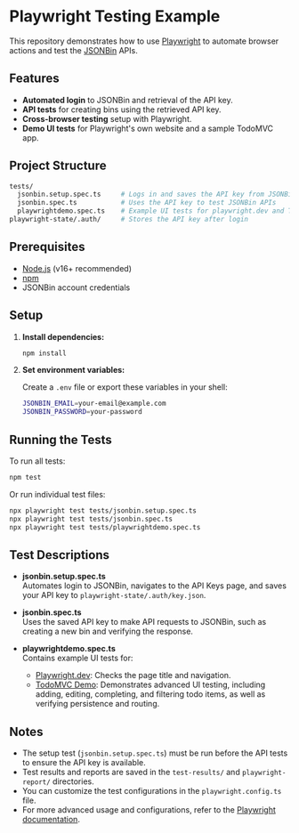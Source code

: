 # Playwright Testing Example

This repository demonstrates how to use [Playwright](https://playwright.dev/) to automate browser actions and test the [JSONBin](https://jsonbin.io/) APIs.

## Features

- **Automated login** to JSONBin and retrieval of the API key.
- **API tests** for creating bins using the retrieved API key.
- **Cross-browser testing** setup with Playwright.
- **Demo UI tests** for Playwright's own website and a sample TodoMVC app.

## Project Structure

```sh
tests/
  jsonbin.setup.spec.ts     # Logs in and saves the API key from JSONBin
  jsonbin.spec.ts           # Uses the API key to test JSONBin APIs
  playwrightdemo.spec.ts    # Example UI tests for playwright.dev and TodoMVC
playwright-state/.auth/     # Stores the API key after login
```

## Prerequisites

- [Node.js](https://nodejs.org/) (v16+ recommended)
- [npm](https://www.npmjs.com/)
- JSONBin account credentials

## Setup

1. **Install dependencies:**

   ```sh
   npm install
   ```

2. **Set environment variables:**

   Create a `.env` file or export these variables in your shell:

   ```sh
   JSONBIN_EMAIL=your-email@example.com
   JSONBIN_PASSWORD=your-password
   ```

## Running the Tests

To run all tests:

```sh
npm test
```

Or run individual test files:

```sh
npx playwright test tests/jsonbin.setup.spec.ts
npx playwright test tests/jsonbin.spec.ts
npx playwright test tests/playwrightdemo.spec.ts
```

## Test Descriptions

- **jsonbin.setup.spec.ts**  
  Automates login to JSONBin, navigates to the API Keys page, and saves your API key to `playwright-state/.auth/key.json`.

- **jsonbin.spec.ts**  
  Uses the saved API key to make API requests to JSONBin, such as creating a new bin and verifying the response.

- **playwrightdemo.spec.ts**  
  Contains example UI tests for:
  - [Playwright.dev](https://playwright.dev/): Checks the page title and navigation.
  - [TodoMVC Demo](https://demo.playwright.dev/todomvc): Demonstrates advanced UI testing, including adding, editing, completing, and filtering todo items, as well as verifying persistence and routing.

## Notes

- The setup test (`jsonbin.setup.spec.ts`) must be run before the API tests to ensure the API key is available.
- Test results and reports are saved in the `test-results/` and `playwright-report/` directories.
- You can customize the test configurations in the `playwright.config.ts` file.
- For more advanced usage and configurations, refer to the [Playwright documentation](https://playwright.dev/docs/intro).
